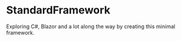 # StandardFramework
Exploring C#, Blazor and a lot along the way by creating this minimal framework. 
